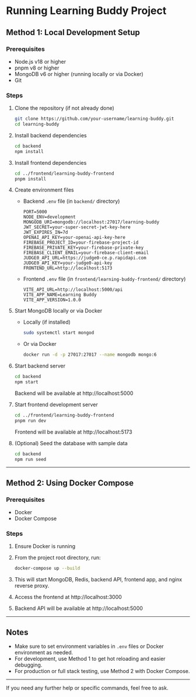 # Running Learning Buddy Project

## Method 1: Local Development Setup

### Prerequisites
- Node.js v18 or higher
- pnpm v8 or higher
- MongoDB v6 or higher (running locally or via Docker)
- Git

### Steps

1. Clone the repository (if not already done)
   ```bash
   git clone https://github.com/your-username/learning-buddy.git
   cd learning-buddy
   ```

2. Install backend dependencies
   ```bash
   cd backend
   npm install
   ```

3. Install frontend dependencies
   ```bash
   cd ../frontend/learning-buddy-frontend
   pnpm install
   ```

4. Create environment files

   - Backend `.env` file (in `backend/` directory)
     ```
     PORT=5000
     NODE_ENV=development
     MONGODB_URI=mongodb://localhost:27017/learning-buddy
     JWT_SECRET=your-super-secret-jwt-key-here
     JWT_EXPIRES_IN=7d
     OPENAI_API_KEY=your-openai-api-key-here
     FIREBASE_PROJECT_ID=your-firebase-project-id
     FIREBASE_PRIVATE_KEY=your-firebase-private-key
     FIREBASE_CLIENT_EMAIL=your-firebase-client-email
     JUDGE0_API_URL=https://judge0-ce.p.rapidapi.com
     JUDGE0_API_KEY=your-judge0-api-key
     FRONTEND_URL=http://localhost:5173
     ```

   - Frontend `.env` file (in `frontend/learning-buddy-frontend/` directory)
     ```
     VITE_API_URL=http://localhost:5000/api
     VITE_APP_NAME=Learning Buddy
     VITE_APP_VERSION=1.0.0
     ```

5. Start MongoDB locally or via Docker

   - Locally (if installed)
     ```bash
     sudo systemctl start mongod
     ```

   - Or via Docker
     ```bash
     docker run -d -p 27017:27017 --name mongodb mongo:6
     ```

6. Start backend server
   ```bash
   cd backend
   npm start
   ```
   Backend will be available at http://localhost:5000

7. Start frontend development server
   ```bash
   cd ../frontend/learning-buddy-frontend
   pnpm run dev
   ```
   Frontend will be available at http://localhost:5173

8. (Optional) Seed the database with sample data
   ```bash
   cd backend
   npm run seed
   ```

---

## Method 2: Using Docker Compose

### Prerequisites
- Docker
- Docker Compose

### Steps

1. Ensure Docker is running

2. From the project root directory, run:
   ```bash
   docker-compose up --build
   ```

3. This will start MongoDB, Redis, backend API, frontend app, and nginx reverse proxy.

4. Access the frontend at http://localhost:3000

5. Backend API will be available at http://localhost:5000

---

## Notes

- Make sure to set environment variables in `.env` files or Docker environment as needed.
- For development, use Method 1 to get hot reloading and easier debugging.
- For production or full stack testing, use Method 2 with Docker Compose.

---

If you need any further help or specific commands, feel free to ask.

